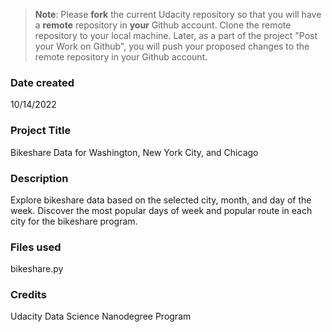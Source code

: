 >**Note**: Please **fork** the current Udacity repository so that you will have a **remote** repository in **your** Github account. Clone the remote repository to your local machine. Later, as a part of the project "Post your Work on Github", you will push your proposed changes to the remote repository in your Github account.

### Date created
10/14/2022

### Project Title
Bikeshare Data for Washington, New York City, and Chicago

### Description
Explore bikeshare data based on the selected city, month, and day of the week.  Discover the most popular days of week and popular route in each city for the bikeshare program.

### Files used
bikeshare.py

### Credits
Udacity Data Science Nanodegree Program

